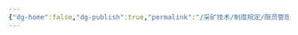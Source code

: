 ```yaml
---
{"dg-home":false,"dg-publish":true,"permalink":"/采矿技术/制度规定/限员管理/","dgPassFrontmatter":true,"noteIcon":"","created":"2024-06-29T16:48:36.332+08:00","updated":"2024-06-29T17:14:38.047+08:00"}
---
```



